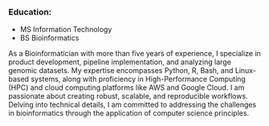 ### Education:
- MS Information Technology
- BS Bioinformatics

As a Bioinformatician with more than five years of experience, I specialize in product development, pipeline implementation, and analyzing large genomic datasets. My expertise encompasses Python, R, Bash, and Linux-based systems, along with proficiency in High-Performance Computing (HPC) and cloud computing platforms like AWS and Google Cloud. I am passionate about creating robust, scalable, and reproducible workflows. Delving into technical details, I am committed to addressing the challenges in bioinformatics through the application of computer science principles.

<!--
**j2moreno/j2moreno** is a ✨ _special_ ✨ repository because its `README.md` (this file) appears on your GitHub profile.

Here are some ideas to get you started:

- 🔭 I’m currently working on ...
- 🌱 I’m currently learning ...
- 👯 I’m looking to collaborate on ...
- 🤔 I’m looking for help with ...
- 💬 Ask me about ...
- 📫 How to reach me: ...
- 😄 Pronouns: ...
- ⚡ Fun fact: ...
-->
